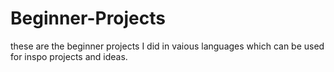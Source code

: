 # Beginner-Projects

these are the beginner projects I did in vaious languages which can be used for inspo projects and ideas. 
